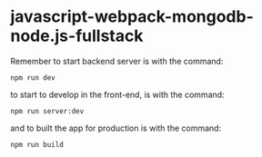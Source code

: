 # javascript-webpack-mongodb-node.js-fullstack

Remember to start backend server is with the command: 

``````
npm run dev
``````

to start to develop in the front-end, is with the command:

``````
npm run server:dev
``````

and to built the app for production is with the command: 

``````
npm run build
``````
